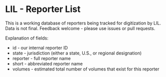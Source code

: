 <h1>LIL - Reporter List</h1>

This is a working database of reporters being tracked for digitization by LIL. Data is not final. Feedback welcome - please use issues or pull requests. 

Explanation of fields:

* id - our internal reporter ID
* state - jurisdiction (either a state, U.S., or regional designation)
* reporter - full reporter name
* short - abbreviated reporter name
* volumes - estimated total number of volumes that exist for this reporter
